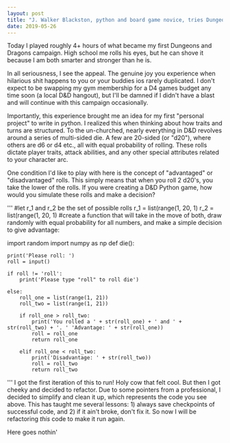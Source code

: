 ```yaml
---
layout: post
title: "J. Walker Blackston, python and board game novice, tries Dungeons and Dragons"
date: 2019-05-26
---
```


Today I played roughly 4+ hours of what became my first Dungeons and Dragons campaign. High school me rolls his eyes, but he can shove it because I am both smarter and stronger than he is. 

In all seriousness, I see the appeal. The genuine joy you experience when hilarious shit happens to you or your buddies ios rarely duplicated. I don't expect to be swapping my gym membership for a D4 games budget any time soon (a local D&D hangout), but I'll be damned if I didn't have a blast and will continue with this campaign occasionally. 

Importantly, this experience brought me an idea for my first "personal project" to write in python. I realized this when thinking about how traits and turns are structured. To the un-churched, nearly everything in D&D revolves around a series of multi-sided die. A few are 20-sided (or "d20"), where others are d6 or d4 etc., all with equal probability of rolling. These rolls dictate player traits, attack abilities, and any other special attributes related to your character arc. 

One condition I'd like to play with here is the concept of "advantaged" or "disadvantaged" rolls. This simply means that when you roll 2 d20's, you take the lower of the rolls. If you were creating a D&D Python game, how would you simulate these rolls and make a decision?

''' #let r_1 and r_2 be the set of possible rolls
r_1 = list(range(1, 20, 1)
r_2 = list(range(1, 20, 1)
#create a function that will take in the move of both, draw randomly with equal probability for all numbers, and make a simple decision to give advantage:

import random
import numpy as np
def die():
    
    print('Please roll: ')
    roll = input()
    
    if roll != 'roll':
        print('Please type "roll" to roll die') 
    
    else:
        roll_one = list(range(1, 21))
        roll_two = list(range(1, 21))

        if roll_one > roll_two:
            print('You rolled a ' + str(roll_one) + ' and ' + str(roll_two) + '. ' 'Advantage: ' + str(roll_one))
            roll = roll_one
            return roll_one 
        
        elif roll_one < roll_two:
            print('Disadvantage: ' + str(roll_two))
            roll = roll_two
            return roll_two   
'''
I got the first iteration of this to run! Holy cow that felt cool. But then I got cheeky and decided to refactor. Due to some pointers from a professional, I decided to simplify and clean it up, which represents the code you see above. This has taught me several lessons: 1) always save checkpoints of successful code, and 2) if it ain't broke, don't fix it. So now I will be refactoring *this* code to make it run again. 

Here goes nothin'

